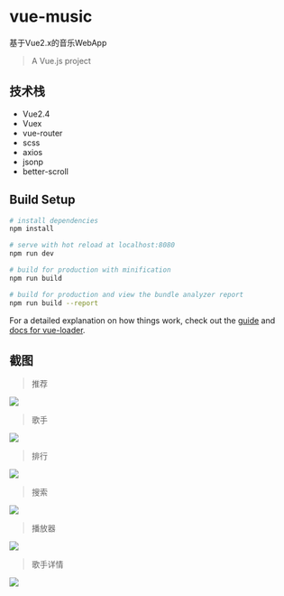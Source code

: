 # vue-music

基于Vue2.x的音乐WebApp

> A Vue.js project

## 技术栈

- Vue2.4
- Vuex
- vue-router
- scss
- axios
- jsonp
- better-scroll

## Build Setup

``` bash
# install dependencies
npm install

# serve with hot reload at localhost:8080
npm run dev

# build for production with minification
npm run build

# build for production and view the bundle analyzer report
npm run build --report
```

For a detailed explanation on how things work, check out the [guide](http://vuejs-templates.github.io/webpack/) and [docs for vue-loader](http://vuejs.github.io/vue-loader).


## 截图

>推荐

![](./doc/recommend.png)

>歌手

![](./doc/singer.png)

>排行

![](./doc/rank.png)

>搜索

![](./doc/search.png)

>播放器

![](./doc/player.png)

>歌手详情

![](./doc/singerdetail.png)

